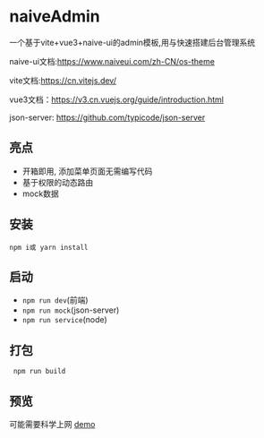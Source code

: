# naiveAdmin

一个基于vite+vue3+naive-ui的admin模板,用与快速搭建后台管理系统

naive-ui文档:https://www.naiveui.com/zh-CN/os-theme

vite文档:https://cn.vitejs.dev/

vue3文档：https://v3.cn.vuejs.org/guide/introduction.html

json-server: https://github.com/typicode/json-server
## 亮点
- 开箱即用, 添加菜单页面无需编写代码
- 基于权限的动态路由
- mock数据
## 安装

`npm i或 yarn install`

## 启动

- `npm run dev`(前端)
- `npm run mock`(json-server)
- `npm run service`(node)

## 打包

` npm run build`

## 预览
可能需要科学上网
[demo](http://13.229.110.98/)
